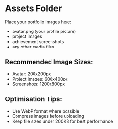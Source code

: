 # Assets Folder

Place your portfolio images here:
- avatar.png (your profile picture)
- project images
- achievement screenshots
- any other media files

## Recommended Image Sizes:
- Avatar: 200x200px
- Project images: 600x400px
- Screenshots: 1200x800px

## Optimisation Tips:
- Use WebP format where possible
- Compress images before uploading
- Keep file sizes under 200KB for best performance

